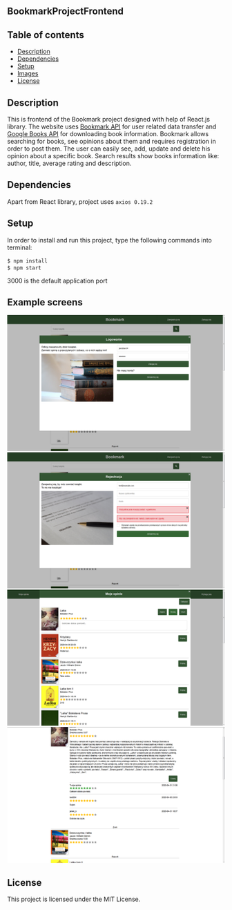 ## BookmarkProjectFrontend
## Table of contents
* [Description](#description)
* [Dependencies](#dependencies)
* [Setup](#setup)
* [Images](#images)
* [License](#license)

## Description
This is frontend of the Bookmark project designed with help of React.js library.
The website uses [Bookmark API](https://github.com/Sztorm/BookmarkProjectBackend) for user related data transfer 
and [Google Books API](https://developers.google.com/books/docs/v1/using) for downloading book information.
Bookmark allows searching for books, see opinions about them and requires registration in order to post them.
The user can easily see, add, update and delete his opinion about a specific book. Search results show
books information like: author, title, average rating and description.

## Dependencies
Apart from React library, project uses `axios 0.19.2`

## Setup
In order to install and run this project, type the following commands into terminal:
```
$ npm install
$ npm start
```
3000 is the default application port

## Example screens
![Login](/example_screens/login.png)
![Sign up](/example_screens/signup.png)
![User editing opinions](/example_screens/user_opinions_edit.png)
![Book opinions](/example_screens/book_opinions.png)

## License
This project is licensed under the MIT License.
